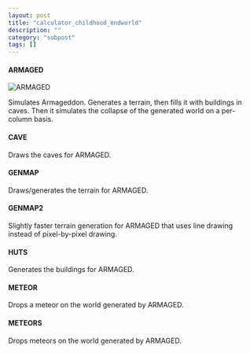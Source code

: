 ```yaml
---
layout: post
title: "calculator_childhood_endworld"
description: ""
category: "subpost"
tags: []
---
```



#### ARMAGED

![ARMAGED](http://hackniac.com/images/posts/calculator_childhood/ARMAGED.gif)

Simulates Armageddon. Generates a terrain, then fills it with buildings in caves. Then it simulates the collapse of the generated world on a per-column basis.

#### CAVE

Draws the caves for ARMAGED.

#### GENMAP

Draws/generates the terrain for ARMAGED.

#### GENMAP2

Slightly faster terrain generation for ARMAGED that uses line drawing instead of pixel-by-pixel drawing.

#### HUTS

Generates the buildings for ARMAGED.

#### METEOR

Drops a meteor on the world generated by ARMAGED.

#### METEORS

Drops meteors on the world generated by ARMAGED.
